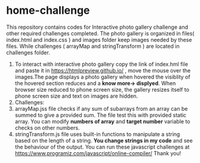 # home-challenge
This repository contains codes for Interactive photo gallery challenge and other required challenges completed. The photo gallery is organized in files( index.html and index.css ) and images folder keep images needed by these files. While challenges ( arrayMap and stringTransform ) are located in challenges folder.

1. To interact with interactive photo gallery copy the link of index.hml file and paste it in https://htmlpreview.github.io/ , move the mouse over the images.The page displays a photo gallery when hovered the visiblity of the hovered section reduces and a **know more-> displyed**. When browser size reduced to phone screen size, the gallery resizes itself to phone screen size and text on images are hidden.
2. Challenges:
3. arrayMap.jss file checks if any sum of subarrays from an array can be summed to give a provided sum. The file test this with provided static array. You can modify **numbers of array** and **target number** variable to checks on other numbers.
4. stringTransform.js file uses built-in functions to manipulate a string based on the length of a string. **You change strings in my code** and see the behaviour of the output.
You can run these javascript challenges at https://www.programiz.com/javascript/online-compiler/
Thank you!
